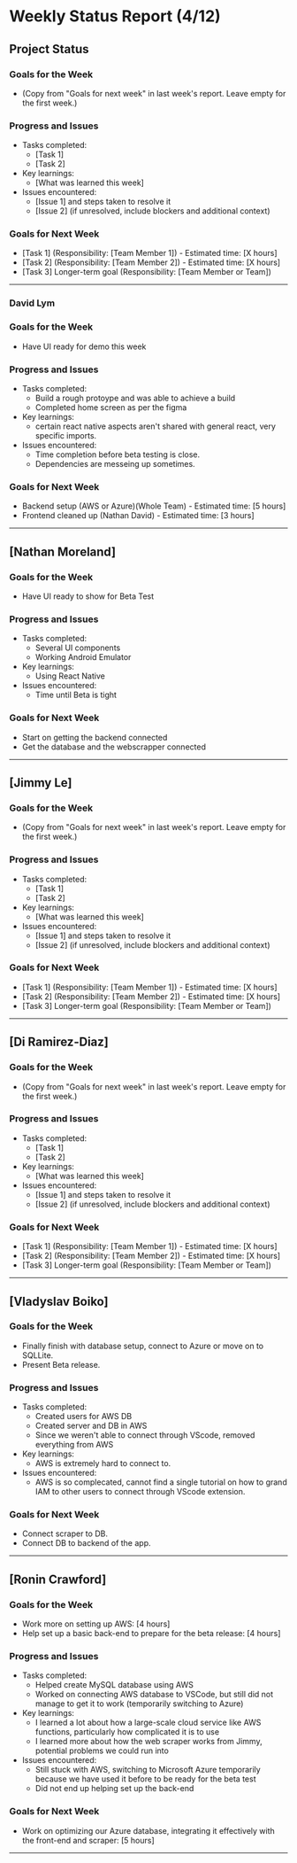 # Weekly Status Report (4/12)

## Project Status

### Goals for the Week
- (Copy from "Goals for next week" in last week's report. Leave empty for the first week.)

### Progress and Issues
- Tasks completed:
  - [Task 1]
  - [Task 2]
- Key learnings:
  - [What was learned this week]
- Issues encountered:
  - [Issue 1] and steps taken to resolve it
  - [Issue 2] (if unresolved, include blockers and additional context)

### Goals for Next Week
- [Task 1] (Responsibility: [Team Member 1]) - Estimated time: [X hours]
- [Task 2] (Responsibility: [Team Member 2]) - Estimated time: [X hours]
- [Task 3] Longer-term goal (Responsibility: [Team Member or Team])

---

### David Lym

### Goals for the Week
- Have UI ready for demo this week

### Progress and Issues
- Tasks completed:
  - Build a rough protoype and was able to achieve a build
  - Completed home screen as per the figma
- Key learnings:
  - certain react native aspects aren't shared with general react, very specific imports.
- Issues encountered:
  - Time completion before beta testing is close.
  - Dependencies are messeing up sometimes.

### Goals for Next Week
- Backend setup (AWS or Azure)(Whole Team) - Estimated time: [5 hours]
- Frontend cleaned up (Nathan David) - Estimated time: [3 hours]

---

## [Nathan Moreland]

### Goals for the Week
- Have UI ready to show for Beta Test

### Progress and Issues
- Tasks completed:
  - Several UI components
  - Working Android Emulator
- Key learnings:
  - Using React Native
- Issues encountered:
  - Time until Beta is tight

### Goals for Next Week
- Start on getting the backend connected
- Get the database and the webscrapper connected

---

## [Jimmy Le]

### Goals for the Week
- (Copy from "Goals for next week" in last week's report. Leave empty for the first week.)

### Progress and Issues
- Tasks completed:
  - [Task 1]
  - [Task 2]
- Key learnings:
  - [What was learned this week]
- Issues encountered:
  - [Issue 1] and steps taken to resolve it
  - [Issue 2] (if unresolved, include blockers and additional context)

### Goals for Next Week
- [Task 1] (Responsibility: [Team Member 1]) - Estimated time: [X hours]
- [Task 2] (Responsibility: [Team Member 2]) - Estimated time: [X hours]
- [Task 3] Longer-term goal (Responsibility: [Team Member or Team])

---

## [Di Ramirez-Diaz]

### Goals for the Week
- (Copy from "Goals for next week" in last week's report. Leave empty for the first week.)

### Progress and Issues
- Tasks completed:
  - [Task 1]
  - [Task 2]
- Key learnings:
  - [What was learned this week]
- Issues encountered:
  - [Issue 1] and steps taken to resolve it
  - [Issue 2] (if unresolved, include blockers and additional context)

### Goals for Next Week
- [Task 1] (Responsibility: [Team Member 1]) - Estimated time: [X hours]
- [Task 2] (Responsibility: [Team Member 2]) - Estimated time: [X hours]
- [Task 3] Longer-term goal (Responsibility: [Team Member or Team])

---

## [Vladyslav Boiko]

### Goals for the Week
- Finally finish with database setup, connect to Azure or move on to SQLLite.
- Present Beta release.

### Progress and Issues
- Tasks completed:
  - Created users for AWS DB 
  - Created server and DB in AWS
  - Since we weren't able to connect through VScode, removed everything from AWS
- Key learnings:
  - AWS is extremely hard to connect to.
- Issues encountered:
  - AWS is so complecated, cannot find a single tutorial on how to grand IAM to other users 
    to connect through VScode extension.

### Goals for Next Week
- Connect scraper to DB.
- Connect DB to backend of the app.

---

## [Ronin Crawford]

### Goals for the Week
- Work more on setting up AWS: [4 hours]
- Help set up a basic back-end to prepare for the beta release: [4 hours]

### Progress and Issues
- Tasks completed:
  - Helped create MySQL database using AWS
  - Worked on connecting AWS database to VSCode, but still did not manage to get it to work (temporarily switching to Azure)
- Key learnings:
  - I learned a lot about how a large-scale cloud service like AWS functions, particularly how complicated it is to use
  - I learned more about how the web scraper works from Jimmy, potential problems we could run into
- Issues encountered:
  - Still stuck with AWS, switching to Microsoft Azure temporarily because we have used it before to be ready for the beta test
  - Did not end up helping set up the back-end

### Goals for Next Week
- Work on optimizing our Azure database, integrating it effectively with the front-end and scraper: [5 hours]

---
